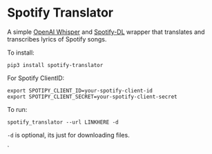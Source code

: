 # Spotify Translator

A simple [OpenAI Whisper](https://github.com/openai/whisper) and
[Spotify-DL](https://github.com/SathyaBhat/spotify-dl) wrapper that translates
and transcribes lyrics of Spotify songs.

To install:
```
pip3 install spotify-translator
```

For Spotify ClientID:
```
export SPOTIPY_CLIENT_ID=your-spotify-client-id
export SPOTIPY_CLIENT_SECRET=your-spotify-client-secret
```

To run:
```
spotify_translator --url LINKHERE -d
```

`-d` is optional, its just for downloading files. 
 
 `
